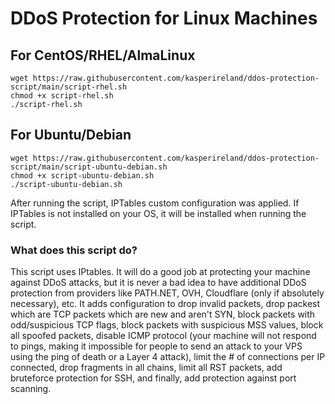 # DDoS Protection for Linux Machines


## For CentOS/RHEL/AlmaLinux
```
wget https://raw.githubusercontent.com/kasperireland/ddos-protection-script/main/script-rhel.sh
chmod +x script-rhel.sh
./script-rhel.sh
```

## For Ubuntu/Debian
```
wget https://raw.githubusercontent.com/kasperireland/ddos-protection-script/main/script-ubuntu-debian.sh
chmod +x script-ubuntu-debian.sh
./script-ubuntu-debian.sh
```


After running the script, IPTables custom configuration was applied. If IPTables is not installed on your OS, it will be installed when running the script. 

### What does this script do?
This script uses IPtables. It will do a good job at protecting your machine against DDoS attacks, but it is never a bad idea to have additional DDoS protection from providers like PATH.NET, OVH, Cloudflare (only if absolutely necessary), etc. It adds configuration to drop invalid packets, drop packest which are TCP packets which are new and aren't SYN, block packets with odd/suspicious TCP flags, block packets with suspicious MSS values, block all spoofed packets, disable ICMP protocol (your machine will not respond to pings, making it impossible for people to send an attack to your VPS using the ping of death or a Layer 4 attack), limit the # of connections per IP connected, drop fragments in all chains, limit all RST packets, add bruteforce protection for SSH, and finally, add protection against port scanning.
